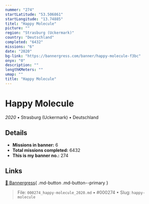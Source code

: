```yaml
---
nummer: "274"
startLatitude: "53.506861"
startLongitude: "13.74885"
titel: "Happy Molecule"
picture: ""
region: "Strasburg (Uckermark)"
country: "Deutschland"
completed: "6432"
missions: "6"
date: "2020"
bg-link: "https://bannergress.com/banner/happy-molecule-f3bc"
onyx: "0"
description: ""
lengthKMeters: ""
umap: ""
title: "Happy Molecule"
---
```

# Happy Molecule

*2020* • Strasburg (Uckermark) • Deutschland



## Details

- **Missions in banner:** 6
- **Total missions completed:** 6432
- **This is my banner no.:** 274




## Links
[🔗 Bannergress](https://bannergress.com/banner/happy-molecule-f3bc){ .md-button .md-button--primary }



> File: `000274_happy-molecule_2020.md` • #000274 • Slug: `happy-molecule`
